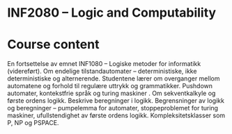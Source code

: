 # INF2080 – Logic and Computability

# Course content
En fortsettelse av emnet INF1080 – Logiske metoder for informatikk (videreført). Om endelige tilstandautomater – deterministiske, ikke deterministiske og alternerende. Studentene lærer om overganger mellom automatene og forhold til regulære uttrykk og grammatikker. Pushdown automater, kontekstfrie språk og turing maskiner . Om sekventkalkyle og første ordens logikk. Beskrive beregninger i logikk. Begrensninger av logikk og beregninger – pumpelemma for automater, stoppeproblemet for turing maskiner, ufullstendighet av første ordens logikk. Kompleksitetsklasser som P, NP og PSPACE.
